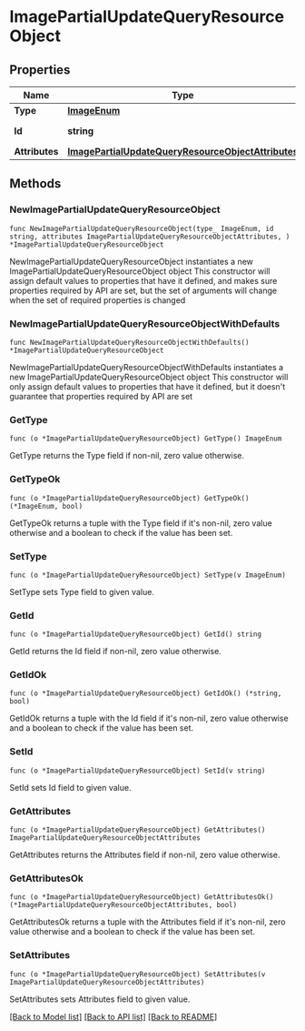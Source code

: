 # ImagePartialUpdateQueryResourceObject

## Properties

Name | Type | Description | Notes
------------ | ------------- | ------------- | -------------
**Type** | [**ImageEnum**](ImageEnum.md) |  | 
**Id** | **string** | The ID of the image | 
**Attributes** | [**ImagePartialUpdateQueryResourceObjectAttributes**](ImagePartialUpdateQueryResourceObjectAttributes.md) |  | 

## Methods

### NewImagePartialUpdateQueryResourceObject

`func NewImagePartialUpdateQueryResourceObject(type_ ImageEnum, id string, attributes ImagePartialUpdateQueryResourceObjectAttributes, ) *ImagePartialUpdateQueryResourceObject`

NewImagePartialUpdateQueryResourceObject instantiates a new ImagePartialUpdateQueryResourceObject object
This constructor will assign default values to properties that have it defined,
and makes sure properties required by API are set, but the set of arguments
will change when the set of required properties is changed

### NewImagePartialUpdateQueryResourceObjectWithDefaults

`func NewImagePartialUpdateQueryResourceObjectWithDefaults() *ImagePartialUpdateQueryResourceObject`

NewImagePartialUpdateQueryResourceObjectWithDefaults instantiates a new ImagePartialUpdateQueryResourceObject object
This constructor will only assign default values to properties that have it defined,
but it doesn't guarantee that properties required by API are set

### GetType

`func (o *ImagePartialUpdateQueryResourceObject) GetType() ImageEnum`

GetType returns the Type field if non-nil, zero value otherwise.

### GetTypeOk

`func (o *ImagePartialUpdateQueryResourceObject) GetTypeOk() (*ImageEnum, bool)`

GetTypeOk returns a tuple with the Type field if it's non-nil, zero value otherwise
and a boolean to check if the value has been set.

### SetType

`func (o *ImagePartialUpdateQueryResourceObject) SetType(v ImageEnum)`

SetType sets Type field to given value.


### GetId

`func (o *ImagePartialUpdateQueryResourceObject) GetId() string`

GetId returns the Id field if non-nil, zero value otherwise.

### GetIdOk

`func (o *ImagePartialUpdateQueryResourceObject) GetIdOk() (*string, bool)`

GetIdOk returns a tuple with the Id field if it's non-nil, zero value otherwise
and a boolean to check if the value has been set.

### SetId

`func (o *ImagePartialUpdateQueryResourceObject) SetId(v string)`

SetId sets Id field to given value.


### GetAttributes

`func (o *ImagePartialUpdateQueryResourceObject) GetAttributes() ImagePartialUpdateQueryResourceObjectAttributes`

GetAttributes returns the Attributes field if non-nil, zero value otherwise.

### GetAttributesOk

`func (o *ImagePartialUpdateQueryResourceObject) GetAttributesOk() (*ImagePartialUpdateQueryResourceObjectAttributes, bool)`

GetAttributesOk returns a tuple with the Attributes field if it's non-nil, zero value otherwise
and a boolean to check if the value has been set.

### SetAttributes

`func (o *ImagePartialUpdateQueryResourceObject) SetAttributes(v ImagePartialUpdateQueryResourceObjectAttributes)`

SetAttributes sets Attributes field to given value.



[[Back to Model list]](../README.md#documentation-for-models) [[Back to API list]](../README.md#documentation-for-api-endpoints) [[Back to README]](../README.md)


